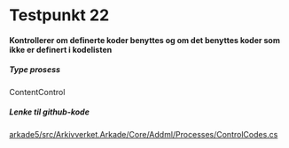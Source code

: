 # Testpunkt 22
#### Kontrollerer om definerte koder benyttes og om det benyttes koder som ikke er definert i kodelisten

<Beskrivelse/>

##### Type prosess
ContentControl

##### Lenke til github-kode
[arkade5/src/Arkivverket.Arkade/Core/Addml/Processes/ControlCodes.cs](https://github.com/arkivverket/arkade5/blob/master/src/Arkivverket.Arkade/Core/Addml/Processes/ControlCodes.cs)